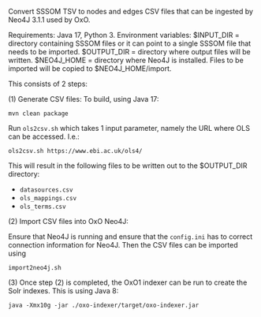 Convert SSSOM TSV to nodes and edges CSV files that can be ingested by Neo4J 3.1.1 used by OxO.

Requirements:
Java 17, Python 3.
Environment variables:
$INPUT_DIR = directory containing SSSOM files or it can point to a single SSSOM file that needs to be imported.
$OUTPUT_DIR = directory where output files will be written.
$NEO4J_HOME = directory where Neo4J is installed. Files to be imported will be copied to $NEO4J_HOME/import.

This consists of 2 steps:

(1) Generate CSV files:
To build, using Java 17:

    mvn clean package

Run `ols2csv.sh` which takes 1 input parameter, namely the URL where OLS can be accessed. I.e.:

    ols2csv.sh https://www.ebi.ac.uk/ols4/

This will result in the following files to be written out to the $OUTPUT_DIR directory:

- `datasources.csv`
- `ols_mappings.csv`
- `ols_terms.csv`

(2) Import CSV files into OxO Neo4J:

Ensure that Neo4J is running and ensure that the `config.ini` has to correct connection information for Neo4J. Then the 
CSV files can be imported using 

    import2neo4j.sh

(3) Once step (2) is completed, the OxO1 indexer can be run to create the Solr indexes. This is using Java 8:

    java -Xmx10g -jar ./oxo-indexer/target/oxo-indexer.jar








